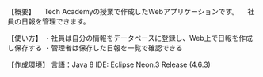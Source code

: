 【概要】
　Tech Academyの授業で作成したWebアプリケーションです。
　社員の日報を管理できます。
 
【使い方】
・社員は自分の情報をデータベースに登録し、Web上で日報を作成し保存する
・管理者は保存した日報を一覧で確認できる

【作成環境】
 言語：Java 8
 IDE: Eclipse Neon.3 Release (4.6.3)

